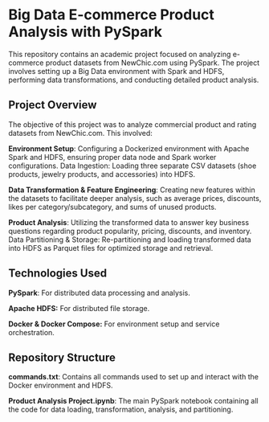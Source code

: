 # Big Data E-commerce Product Analysis with PySpark
This repository contains an academic project focused on analyzing e-commerce product datasets from NewChic.com using PySpark. The project involves setting up a Big Data environment with Spark and HDFS, performing data transformations, and conducting detailed product analysis.

## Project Overview
The objective of this project was to analyze commercial product and rating datasets from NewChic.com. This involved:

**Environment Setup**: Configuring a Dockerized environment with Apache Spark and HDFS, ensuring proper data node and Spark worker configurations.
Data Ingestion: Loading three separate CSV datasets (shoe products, jewelry products, and accessories) into HDFS.

**Data Transformation & Feature Engineering**: Creating new features within the datasets to facilitate deeper analysis, such as average prices, discounts, likes per category/subcategory, and sums of unused products.

**Product Analysis**: Utilizing the transformed data to answer key business questions regarding product popularity, pricing, discounts, and inventory.
Data Partitioning & Storage: Re-partitioning and loading transformed data into HDFS as Parquet files for optimized storage and retrieval.

## Technologies Used
**PySpark**: For distributed data processing and analysis.

**Apache HDFS:** For distributed file storage.

**Docker & Docker Compose:** For environment setup and service orchestration.

## Repository Structure
**commands.txt**: Contains all commands used to set up and interact with the Docker environment and HDFS.

**Product Analysis Project.ipynb**: The main PySpark notebook containing all the code for data loading, transformation, analysis, and partitioning.
